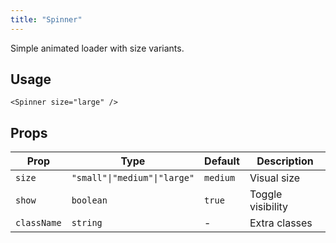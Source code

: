 ```yaml
---
title: "Spinner"
---
```


Simple animated loader with size variants.

## Usage

```tsx
<Spinner size="large" />
```

## Props

| Prop | Type | Default | Description |
|------|------|---------|-------------|
| `size` | `"small"\|"medium"\|"large"` | `medium` | Visual size |
| `show` | `boolean` | `true` | Toggle visibility |
| `className` | `string` | - | Extra classes |
